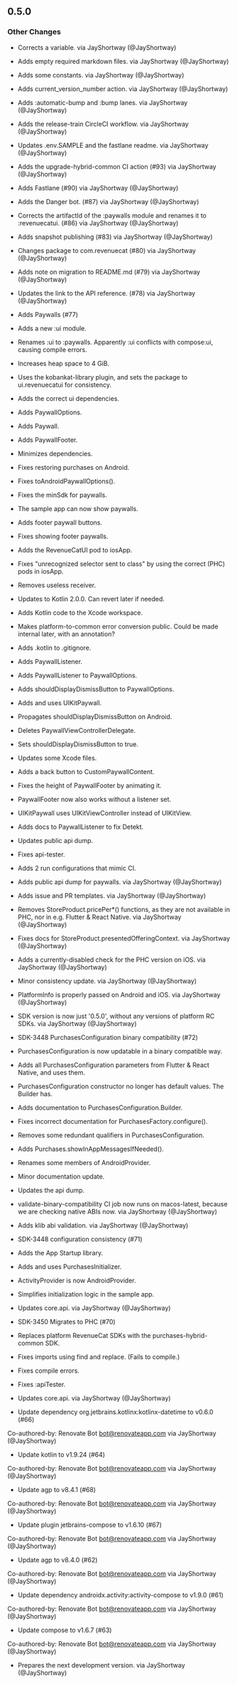 ## 0.5.0
### Other Changes
* Corrects a variable. via JayShortway (@JayShortway)
* Adds empty required markdown files. via JayShortway (@JayShortway)
* Adds some constants. via JayShortway (@JayShortway)
* Adds current_version_number action. via JayShortway (@JayShortway)
* Adds :automatic-bump and :bump lanes. via JayShortway (@JayShortway)
* Adds the release-train CircleCI workflow. via JayShortway (@JayShortway)
* Updates .env.SAMPLE and the fastlane readme. via JayShortway (@JayShortway)
* Adds the upgrade-hybrid-common CI action (#93) via JayShortway (@JayShortway)
* Adds Fastlane (#90) via JayShortway (@JayShortway)
* Adds the Danger bot. (#87) via JayShortway (@JayShortway)
* Corrects the artifactId of the :paywalls module and renames it to :revenuecatui. (#86) via JayShortway (@JayShortway)
* Adds snapshot publishing (#83) via JayShortway (@JayShortway)
* Changes package to com.revenuecat (#80) via JayShortway (@JayShortway)
* Adds note on migration to README.md (#79) via JayShortway (@JayShortway)
* Updates the link to the API reference. (#78) via JayShortway (@JayShortway)
* Adds Paywalls (#77)

* Adds a new :ui module.

* Renames :ui to :paywalls.
Apparently :ui conflicts with compose:ui, causing compile errors.

* Increases heap space to 4 GiB.

* Uses the kobankat-library plugin, and sets the package to ui.revenuecatui for consistency.

* Adds the correct ui dependencies.

* Adds PaywallOptions.

* Adds Paywall.

* Adds PaywallFooter.

* Minimizes dependencies.

* Fixes restoring purchases on Android.

* Fixes toAndroidPaywallOptions().

* Fixes the minSdk for paywalls.

* The sample app can now show paywalls.

* Adds footer paywall buttons.

* Fixes showing footer paywalls.

* Adds the RevenueCatUI pod to iosApp.

* Fixes "unrecognized selector sent to class" by using the correct (PHC) pods in iosApp.

* Removes useless receiver.

* Updates to Kotlin 2.0.0. Can revert later if needed.

* Adds Kotlin code to the Xcode workspace.

* Makes platform-to-common error conversion public. Could be made internal later, with an annotation?

* Adds .kotlin to .gitignore.

* Adds PaywallListener.

* Adds PaywallListener to PaywallOptions.

* Adds shouldDisplayDismissButton to PaywallOptions.

* Adds and uses UIKitPaywall.

* Propagates shouldDisplayDismissButton on Android.

* Deletes PaywallViewControllerDelegate.

* Sets shouldDisplayDismissButton to true.

* Updates some Xcode files.

* Adds a back button to CustomPaywallContent.

* Fixes the height of PaywallFooter by animating it.

* PaywallFooter now also works without a listener set.

* UIKitPaywall uses UIKitViewController instead of UIKitView.

* Adds docs to PaywallListener to fix Detekt.

* Updates public api dump.

* Fixes api-tester.

* Adds 2 run configurations that mimic CI.

* Adds public api dump for paywalls. via JayShortway (@JayShortway)
* Adds issue and PR templates. via JayShortway (@JayShortway)
* Removes StoreProduct.pricePer*() functions, as they are not available in PHC, nor in e.g. Flutter & React Native. via JayShortway (@JayShortway)
* Fixes docs for StoreProduct.presentedOfferingContext. via JayShortway (@JayShortway)
* Adds a currently-disabled check for the PHC version on iOS. via JayShortway (@JayShortway)
* Minor consistency update. via JayShortway (@JayShortway)
* PlatformInfo is properly passed on Android and iOS. via JayShortway (@JayShortway)
* SDK version is now just '0.5.0', without any versions of platform RC SDKs. via JayShortway (@JayShortway)
* SDK-3448 PurchasesConfiguration binary compatibility (#72)

* PurchasesConfiguration is now updatable in a binary compatible way.

* Adds all PurchasesConfiguration parameters from Flutter & React Native, and uses them.

* PurchasesConfiguration constructor no longer has default values. The Builder has.

* Adds documentation to PurchasesConfiguration.Builder.

* Fixes incorrect documentation for PurchasesFactory.configure().

* Removes some redundant qualifiers in PurchasesConfiguration.

* Adds Purchases.showInAppMessagesIfNeeded().

* Renames some members of AndroidProvider.

* Minor documentation update.

* Updates the api dump.

* validate-binary-compatibility CI job now runs on macos-latest, because we are checking native ABIs now. via JayShortway (@JayShortway)
* Adds klib abi validation. via JayShortway (@JayShortway)
* SDK-3448 configuration consistency (#71)

* Adds the App Startup library.

* Adds and uses PurchasesInitializer.

* ActivityProvider is now AndroidProvider.

* Simplifies initialization logic in the sample app.

* Updates core.api. via JayShortway (@JayShortway)
* SDK-3450 Migrates to PHC (#70)

* Replaces platform RevenueCat SDKs with the purchases-hybrid-common SDK.

* Fixes imports using find and replace. (Fails to compile.)

* Fixes compile errors.

* Fixes :apiTester.

* Updates core.api. via JayShortway (@JayShortway)
* Update dependency org.jetbrains.kotlinx:kotlinx-datetime to v0.6.0 (#66)

Co-authored-by: Renovate Bot <bot@renovateapp.com> via JayShortway (@JayShortway)
* Update kotlin to v1.9.24 (#64)

Co-authored-by: Renovate Bot <bot@renovateapp.com> via JayShortway (@JayShortway)
* Update agp to v8.4.1 (#68)

Co-authored-by: Renovate Bot <bot@renovateapp.com> via JayShortway (@JayShortway)
* Update plugin jetbrains-compose to v1.6.10 (#67)

Co-authored-by: Renovate Bot <bot@renovateapp.com> via JayShortway (@JayShortway)
* Update agp to v8.4.0 (#62)

Co-authored-by: Renovate Bot <bot@renovateapp.com> via JayShortway (@JayShortway)
* Update dependency androidx.activity:activity-compose to v1.9.0 (#61)

Co-authored-by: Renovate Bot <bot@renovateapp.com> via JayShortway (@JayShortway)
* Update compose to v1.6.7 (#63)

Co-authored-by: Renovate Bot <bot@renovateapp.com> via JayShortway (@JayShortway)
* Prepares the next development version. via JayShortway (@JayShortway)

